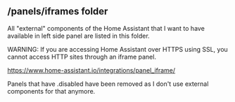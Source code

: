 ## /panels/iframes folder

All "external" components of the Home Assistant that I want to have available in left side panel are listed in this folder.

WARNING: If you are accessing Home Assistant over HTTPS using SSL, you cannot access HTTP sites through an iframe panel.

https://www.home-assistant.io/integrations/panel_iframe/

Panels that have .disabled have been removed as I don't use external components for that anymore.
